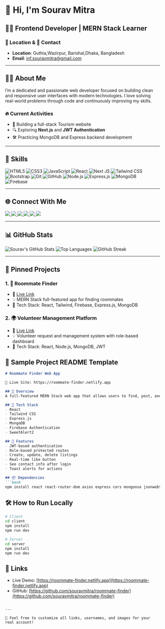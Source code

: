 # 👋 Hi, I'm Sourav Mitra


## 👨‍💻 Frontend Developer | MERN Stack Learner

### 📍 Location & 📧 Contact

* **Location**: Guthia,Wazirpur, Barishal,Dhaka, Bangladesh
* **Email**: [inf.souravmitra@gmail.com](mailto:inf.souravmitra@gmail.com)

---

## 🧑‍💼 About Me

I’m a dedicated and passionate web developer focused on building clean and responsive user interfaces with modern technologies. I love solving real-world problems through code and continuously improving my skills.

### 🔥 Current Activities

* 🚀 Building a full-stack Tourism website
* 🔍 Exploring **Next.js** and **JWT Authentication**
* 🛠️ Practicing MongoDB and Express backend development

---

## 🚀 Skills

![HTML5](https://img.shields.io/badge/HTML5-E34F26?style=for-the-badge&logo=html5&logoColor=white)
![CSS3](https://img.shields.io/badge/CSS3-1572B6?style=for-the-badge&logo=css3&logoColor=white)
![JavaScript](https://img.shields.io/badge/JavaScript-F7DF1E?style=for-the-badge&logo=javascript&logoColor=black)
![React](https://img.shields.io/badge/React-20232A?style=for-the-badge&logo=react&logoColor=61DAFB)
![Next JS](https://img.shields.io/badge/Next.js-000000?style=for-the-badge&logo=next.js&logoColor=white)
![Tailwind CSS](https://img.shields.io/badge/Tailwind_CSS-38B2AC?style=for-the-badge&logo=tailwind-css&logoColor=white)
![Bootstrap](https://img.shields.io/badge/Bootstrap-563D7C?style=for-the-badge&logo=bootstrap&logoColor=white)
![Git](https://img.shields.io/badge/Git-F05032?style=for-the-badge&logo=git&logoColor=white)
![GitHub](https://img.shields.io/badge/GitHub-181717?style=for-the-badge&logo=github&logoColor=white)
![Node.js](https://img.shields.io/badge/Node.js-339933?style=for-the-badge&logo=nodedotjs&logoColor=white)
![Express.js](https://img.shields.io/badge/Express.js-000000?style=for-the-badge&logo=express&logoColor=white)
![MongoDB](https://img.shields.io/badge/MongoDB-47A248?style=for-the-badge&logo=mongodb&logoColor=white)
![Firebase](https://img.shields.io/badge/Firebase-FFCA28?style=for-the-badge&logo=firebase&logoColor=black)



---

## 🌐 Connect With Me

<p>
  <a href="https://www.linkedin.com/in/sourav-mitra-026852315" target="_blank">
    <img src="https://img.shields.io/badge/LinkedIn-blue?logo=linkedin&style=for-the-badge" />
  </a>
  <a href="mailto:inf.souravmitra@gmail.com">
    <img src="https://img.shields.io/badge/Gmail-D14836?style=for-the-badge&logo=gmail&logoColor=white" />
  </a>
  <a href="https://github.com/souravMitra02">
    <img src="https://img.shields.io/badge/GitHub-100000?style=for-the-badge&logo=github&logoColor=white" />
  </a>
  <a href="https://www.facebook.com/its.me.souravmitra" target="_blank">
    <img src="https://img.shields.io/badge/Facebook-1877F2?style=for-the-badge&logo=facebook&logoColor=white" />
  </a>
  <a href="https://wa.me/+8801891883223" target="_blank">
    <img src="https://img.shields.io/badge/WhatsApp-25D366?style=for-the-badge&logo=whatsapp&logoColor=white" />
  </a>
  <a href="https://instagram.com/its.me.souravmitra" target="_blank">
    <img src="https://img.shields.io/badge/Instagram-E4405F?style=for-the-badge&logo=instagram&logoColor=white" />
  </a>
</p>


---

## 📊 GitHub Stats

![Sourav's GitHub Stats](https://github-readme-stats.vercel.app/api?username=souravmitra\&show_icons=true\&theme=radical)
![Top Languages](https://github-readme-stats.vercel.app/api/top-langs/?username=souravmitra\&layout=compact\&theme=radical)
![GitHub Streak](https://streak-stats.demolab.com/?user=souravMitra02&theme=radical)

---

## 📌 Pinned Projects

### 1. 🏨 Roommate Finder

* 🔗 [Live Link](https://roommate-finder.netlify.app)
* 💡 MERN Stack full-featured app for finding roommates
* 🔧 Tech Stack: React, Tailwind, Firebase, Express.js, MongoDB

### 2. 🌍 Volunteer Management Platform

* 🔗 [Live Link]([https://volunteer-app.netlify.app](https://volunteer-project.netlify.app/))
* 💡 Volunteer request and management system with role-based dashboard
* 🔧 Tech Stack: React, Node.js, MongoDB, JWT



## 📁 Sample Project README Template

````md
# Roommate Finder Web App

🔗 Live Site: https://roommate-finder.netlify.app

## 📝 Overview
A full-featured MERN Stack web app that allows users to find, post, and manage roommate listings with authentication and user-specific dashboards.

## 🚀 Tech Stack
- React
- Tailwind CSS
- Express.js
- MongoDB
- Firebase Authentication
- SweetAlert2

## 🔑 Features
- JWT-based authentication
- Role-based protected routes
- Create, update, delete listings
- Real-time like button
- See contact info after login
- Toast alerts for actions

## 📦 Dependencies
```bash
npm install react react-router-dom axios express cors mongoose jsonwebtoken
````

## 🛠️ How to Run Locally

```bash
# Client
cd client
npm install
npm run dev

# Server
cd server
npm install
npm run dev
```

## 🔗 Links

* Live Demo: [https://roommate-finder.netlify.app](https://roommate-finder.netlify.app)
* GitHub: [https://github.com/souravmitra/roommate-finder](https://github.com/souravmitra/roommate-finder)

```

---

📝 Feel free to customize all links, usernames, and images for your real account!

```
